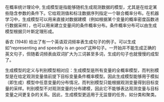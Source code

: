 在概率统计理论中, 生成模型是指能够随机生成观测数据的模型，尤其是在给定某些隐含参数的条件下。它给观测值和标注数据序列指定一个联合概率分布。在机器学习中，生成模型可以用来直接对数据建模（例如根据某个变量的概率密度函数进行数据采样），也可以用来建立变量间的条件概率分布。条件概率分布可以由生成模型根据贝叶斯定理形成。

香农 (1948) 给出了有一个英语双词频率表生成句子的例子。可以生成如“representing and speedily is an good”这种句子。一开始并不能生成正确的英文句子，但随着词频表由双词扩大为三词甚至多词，生成的句子也就慢慢的成型了。

生成模型的定义与判别模型相对应：生成模型是所有变量的全概率模型，而判别模型是在给定观测变量值前提下目标变量条件概率模型。因此生成模型能够用于模拟（即生成）模型中任意变量的分布情况，而判别模型只能根据观测变量得到目标变量的采样。判别模型不对观测变量的分布建模，因此它不能够表达观测变量与目标变量之间更复杂的关系。因此，生成模型更适用于无监督的任务，如分类和聚类。